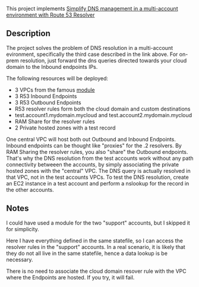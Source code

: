 This project implements [Simplify DNS management in a multi-account environment with Route 53 Resolver](https://aws.amazon.com/blogs/security/simplify-dns-management-in-a-multiaccount-environment-with-route-53-resolver/)

## Description

The project solves the problem of DNS resolution in a multi-account evironment, specifically the third case described in the link above. For on-prem resolution, just forward the dns queries directed towards your cloud domain to the Inbound endpoints IPs.

The following resources will be deployed:
* 3 VPCs from the famous [module](https://github.com/terraform-aws-modules/terraform-aws-vpc)
* 3 R53 Inbound Endpoints
* 3 R53 Outbound Endpoints
* R53 resolver rules form both the cloud domain and custom destinations
* test.account1.mydomain.mycloud and test.account2.mydomain.mycloud
* RAM Share for the resolver rules
* 2 Private hosted zones with a test record

One central VPC will host both out Outbound and Inbound Endpoints.
Inbound endpoints can be thought like "proxies" for the .2 resolvers.
By RAM Sharing the resolver rules, you also "share" the Outbound endpoints. That's why the DNS resolution from the test accounts work without any path
connectivity betweeen the accounts, by simply associating the private hosted zones with the "central" VPC. The DNS query is actually resolved in that VPC, not in the test accounts VPCs.
To test the DNS resolution, create an EC2 instance in a test account and perform a nslookup for the record in the other accounts.

## Notes

I could have used a module for the two "support" accounts, but I skipped it for simplicity.

Here I have everything defined in the same statefile, so I can access the resolver rules in the "support" accounts. In a real scenario, it is likely that they do not all live in the same statefile, hence a data lookup is be necessary.

There is no need to associate the cloud domain resover rule with the VPC where the Endpoints are hosted. If you try, it will fail.